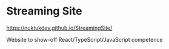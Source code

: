 # Streaming Site
https://nuktukdev.github.io/StreamingSite/

Website to show-off React/TypeScript/JavaScript competence
